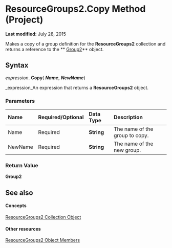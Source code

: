 
# ResourceGroups2.Copy Method (Project)

 **Last modified:** July 28, 2015

Makes a copy of a group definition for the  **ResourceGroups2** collection and returns a reference to the ** [Group2](a7a61fa4-e752-006e-a47e-03987b04f01c.md)** object.

## Syntax

 _expression_. **Copy**( **_Name_**,  **_NewName_**)

 _expression_An expression that returns a  **ResourceGroups2** object.


### Parameters



|**Name**|**Required/Optional**|**Data Type**|**Description**|
|:-----|:-----|:-----|:-----|
|Name|Required| **String**|The name of the group to copy.|
|NewName|Required| **String**|The name of the new group.|

### Return Value

 **Group2**


## See also


#### Concepts


 [ResourceGroups2 Collection Object](b1328c39-42bc-4e9b-e268-1f308cd7ebb1.md)
#### Other resources


 [ResourceGroups2 Object Members](4879dc19-4fc4-1975-9f92-515a312661b4.md)

